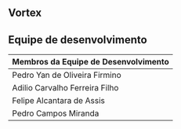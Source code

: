 ## Vortex


## Equipe de desenvolvimento

|         Membros da Equipe de Desenvolvimento           |
|--------------------------------------------------------|
| Pedro Yan de Oliveira Firmino                          |
| Adilio Carvalho Ferreira Filho                         |
| Felipe Alcantara de Assis                              |
| Pedro Campos Miranda                                   |


